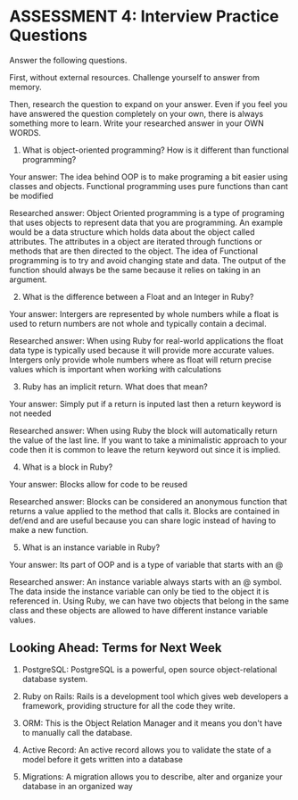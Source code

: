 # ASSESSMENT 4: Interview Practice Questions

Answer the following questions.

First, without external resources. Challenge yourself to answer from memory.

Then, research the question to expand on your answer. Even if you feel you have answered the question completely on your own, there is always something more to learn. Write your researched answer in your OWN WORDS.

1. What is object-oriented programming? How is it different than functional programming?

Your answer: The idea behind OOP is to make programing a bit easier using classes and objects. Functional programming uses pure functions than cant be modified

Researched answer: Object Oriented programming is a type of programing that uses objects to represent data that you are programming. An example would be a data structure which holds data about the object called attributes. The attributes in a object are iterated through functions or methods that are then directed to the object. The idea of Functional programming is to try and avoid changing state and data. The output of the function should always be the same because it relies on taking in an argument.

2. What is the difference between a Float and an Integer in Ruby?

Your answer: Intergers are represented by whole numbers while a float is used to return numbers are not whole and typically contain a decimal.

Researched answer: When using Ruby for real-world applications the float data type is typically used because it will provide more accurate values. Intergers only provide whole numbers where as float will return precise values which is important when working with calculations

3. Ruby has an implicit return. What does that mean?

Your answer: Simply put if a return is inputed last then a return keyword is not needed

Researched answer: When using Ruby the block will automatically return the value of the last line. If you want to take a minimalistic approach to your code then it is common to leave the return keyword out since it is implied.

4. What is a block in Ruby?

Your answer: Blocks allow for code to be reused

Researched answer: Blocks can be considered an anonymous function that returns a value applied to the method that calls it. Blocks are contained in def/end and are useful because you can share logic instead of having to make a new function.

5. What is an instance variable in Ruby?

Your answer: Its part of OOP and is a type of variable that starts with an @

Researched answer: An instance variable always starts with an @ symbol. The data inside the instance variable can only be tied to the object it is referenced in. Using Ruby, we can have two objects that belong in the same class and these objects are allowed to have different instance variable values.

## Looking Ahead: Terms for Next Week

1. PostgreSQL: PostgreSQL is a powerful, open source object-relational database system.

2. Ruby on Rails: Rails is a development tool which gives web developers a framework, providing structure for all the code they write. 

3. ORM: This is the Object Relation Manager and it means you don't have to manually call the database.

4. Active Record:  An active record allows you to validate the state of a model before it gets written into a database

5. Migrations: A migration allows you to describe, alter and organize your database in an organized way
